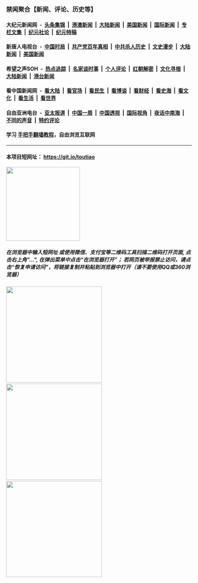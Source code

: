 ### 禁闻聚合【新闻、评论、历史等】

#### 大纪元新闻网 &nbsp;-&nbsp; [头条集锦](indexes/E头条集锦.md?t=02072255) &nbsp;|&nbsp; [港澳新闻](indexes/E港澳新闻.md?t=02072255)  &nbsp;|&nbsp; [大陆新闻](indexes/E大陆新闻.md?t=02072255) &nbsp;|&nbsp; [美国新闻](indexes/E美国新闻.md?t=02072255) &nbsp;|&nbsp; [国际新闻](indexes/E国际新闻.md?t=02072255) &nbsp;|&nbsp; [专栏文集](indexes/E专栏文集.md?t=02072255) &nbsp;|&nbsp; [纪元社论](indexes/E纪元社论.md?t=02072255) &nbsp;|&nbsp; [纪元特稿](indexes/E纪元特稿.md?t=02072255) 

#### 新唐人电视台 &nbsp;-&nbsp; [中国时局](indexes/N中国时局.md?t=02072255) &nbsp;|&nbsp; [共产党百年真相](indexes/N共产党百年真相.md?t=02072255) &nbsp;|&nbsp; [中共杀人历史](indexes/N中共杀人历史.md?t=02072255) &nbsp;|&nbsp; [文史漫步](indexes/N文史漫步.md?t=02072255) &nbsp;|&nbsp; [大陆新闻](indexes/N大陆新闻.md?t=02072255) &nbsp;|&nbsp; [美国新闻](indexes/N美国新闻.md?t=02072255)

#### 希望之声SOH &nbsp;-&nbsp; [热点追踪](indexes/H热点追踪.md?t=02072255) &nbsp;|&nbsp; [名家谈时事](indexes/H名家谈时事.md?t=02072255) &nbsp;|&nbsp; [个人评论](indexes/H个人评论.md?t=02072255)  &nbsp;|&nbsp; [红朝解密](indexes/H红朝解密.md?t=02072255) &nbsp;|&nbsp; [文化寻根](indexes/H文化寻根.md?t=02072255) &nbsp;|&nbsp; [大陆新闻](indexes/H大陆新闻.md?t=02072255) &nbsp;|&nbsp; [港台新闻](indexes/H港台新闻.md?t=02072255)

#### 看中国新闻网 &nbsp;-&nbsp; [看大陆](indexes/S看大陆.md?t=02072255) &nbsp;|&nbsp; [看官场](indexes/S看官场.md?t=02072255) &nbsp;|&nbsp; [看民生](indexes/S看民生.md?t=02072255)  &nbsp;|&nbsp; [看博谈](indexes/S看博谈.md?t=02072255) &nbsp;|&nbsp; [看财经](indexes/S看财经.md?t=02072255) &nbsp;|&nbsp; [看史海](indexes/S看史海.md?t=02072255) &nbsp;|&nbsp; [看文化](indexes/S看文化.md?t=02072255) &nbsp;|&nbsp; [看生活](indexes/S看生活.md?t=02072255) &nbsp;|&nbsp; [看世界](indexes/S看世界.md?t=02072255)

#### 自由亚洲电台 &nbsp;-&nbsp; [亚太报道](indexes/R亚太报道.md?t=02072255) &nbsp;|&nbsp; [中国一周](indexes/R中国一周.md?t=02072255) &nbsp;|&nbsp; [中国透视](indexes/R中国透视.md?t=02072255)  &nbsp;|&nbsp; [国际视角](indexes/R国际视角.md?t=02072255) &nbsp;|&nbsp; [夜话中南海](indexes/R夜话中南海.md?t=02072255) &nbsp;|&nbsp; [不同的声音](indexes/R不同的声音.md?t=02072255) &nbsp;|&nbsp; [特约评论](indexes/R特约评论.md?t=02072255)

#### 学习 [手把手翻墙教程](https://github.com/gfw-breaker/guides/wiki)，自由浏览互联网

----

#### 本项目短网址： https://git.io/toutiao
<img src="https://raw.githubusercontent.com/gfw-breaker/banned-news/master/scripts/img/qr.png" width="200px"/>  

##### 在浏览器中输入短网址 或使用微信、支付宝等二维码工具扫描二维码打开页面, 点击右上角"...", 在弹出菜单中点击“在浏览器打开”； 若网页被举报禁止访问，请点击“恢复申请访问”，将链接复制并粘贴到浏览器中打开（请不要使用QQ或360浏览器）

<img src="https://raw.githubusercontent.com/gfw-breaker/banned-news/master/scripts/img/1.png" width="260px"/> &nbsp; <img src="https://raw.githubusercontent.com/gfw-breaker/banned-news/master/scripts/img/2.png" width="260px"/> &nbsp; <img src="https://raw.githubusercontent.com/gfw-breaker/banned-news/master/scripts/img/3.png" width="260px"/>
